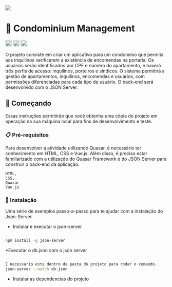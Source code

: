 
<img src="http://img.shields.io/static/v1?label=STATUS&message=EM%20DESENVOLVIMENTO&color=GREEN&style=for-the-badge"/>
</p>

# 🏢 Condominium Management
<code><img height="20" src="https://img.shields.io/badge/JavaScript-323330?style=for-the-badge&logo=javascript&logoColor=F7DF1E"></code>
<code><img height="20" src="https://img.shields.io/badge/HTML-239120?style=for-the-badge&logo=html5&logoColor=white"></code>
<code><img height="20" src="https://img.shields.io/badge/CSS-239120?&style=for-the-badge&logo=css3&logoColor=white"></code>

O projeto consiste em criar um aplicativo para um condomínio que permita aos inquilinos verificarem a existência de encomendas na portaria. Os usuários serão identificados por CPF e número do apartamento, e haverá três perfis de acesso: inquilinos, porteiros e síndicos. O sistema permitirá a gestão de apartamentos, inquilinos, encomendas e usuários, com permissões diferenciadas para cada tipo de usuário. O back-end será desenvolvido com o JSON Server.

## 🚀 Começando

Essas instruções permitirão que você obtenha uma cópia do projeto em operação na sua máquina local para fins de desenvolvimento e teste.

### 📋 Pré-requisitos

Para desenvolver a atividade utilizando Quasar, é necessário ter conhecimento em HTML, CSS e Vue.js. Além disso, é preciso estar familiarizado com a utilização do Quasar Framework e do JSON Server para construir o back-end da aplicação. 

```
HTML,
CSS,
Quasar
Vue.js

```

### 🔧 Instalação


Uma série de exemplos passo-a-passo para te ajudar com a instalação do Json-Server

* Instalar  e executar o json-server

```bash

npm install -g json-server

```
*Executar o db.json com o json server

```bash

É necessario esta dentro da pasta do projeto para rodar o comando.
json-server --watch db.json

```

* Instalar as dependencias do projeto
